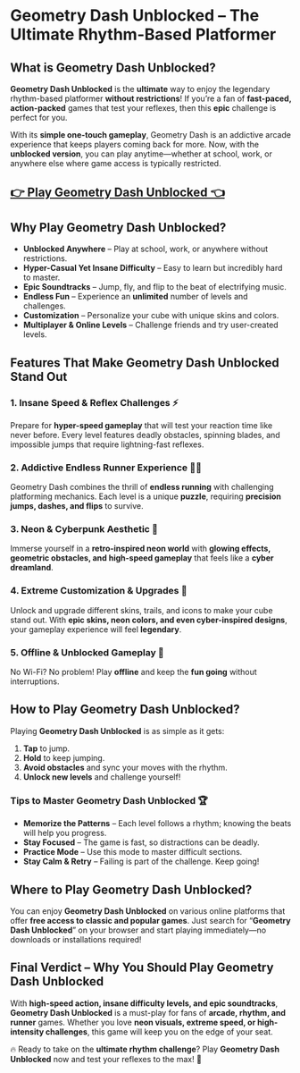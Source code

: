 # Geometry Dash Unblocked – The Ultimate Rhythm-Based Platformer

## What is Geometry Dash Unblocked?

**Geometry Dash Unblocked** is the **ultimate** way to enjoy the legendary rhythm-based platformer **without restrictions**! If you’re a fan of **fast-paced, action-packed** games that test your reflexes, then this **epic** challenge is perfect for you.

With its **simple one-touch gameplay**, Geometry Dash is an addictive arcade experience that keeps players coming back for more. Now, with the **unblocked version**, you can play anytime—whether at school, work, or anywhere else where game access is typically restricted.

## <a href="https://izigames.net/geometry-dash/">👉 Play Geometry Dash Unblocked 👈</a>

## Why Play Geometry Dash Unblocked?

- **Unblocked Anywhere** – Play at school, work, or anywhere without restrictions.
- **Hyper-Casual Yet Insane Difficulty** – Easy to learn but incredibly hard to master.
- **Epic Soundtracks** – Jump, fly, and flip to the beat of electrifying music.
- **Endless Fun** – Experience an **unlimited** number of levels and challenges.
- **Customization** – Personalize your cube with unique skins and colors.
- **Multiplayer & Online Levels** – Challenge friends and try user-created levels.

## Features That Make Geometry Dash Unblocked Stand Out

### **1. Insane Speed & Reflex Challenges** ⚡
Prepare for **hyper-speed gameplay** that will test your reaction time like never before. Every level features deadly obstacles, spinning blades, and impossible jumps that require lightning-fast reflexes.

### **2. Addictive Endless Runner Experience** 🏃‍♂️
Geometry Dash combines the thrill of **endless running** with challenging platforming mechanics. Each level is a unique **puzzle**, requiring **precision jumps, dashes, and flips** to survive.

### **3. Neon & Cyberpunk Aesthetic** 🌌
Immerse yourself in a **retro-inspired neon world** with **glowing effects, geometric obstacles, and high-speed gameplay** that feels like a **cyber dreamland**.

### **4. Extreme Customization & Upgrades** 🎨
Unlock and upgrade different skins, trails, and icons to make your cube stand out. With **epic skins, neon colors, and even cyber-inspired designs**, your gameplay experience will feel **legendary**.

### **5. Offline & Unblocked Gameplay** 🚀
No Wi-Fi? No problem! Play **offline** and keep the **fun going** without interruptions.

## How to Play Geometry Dash Unblocked?

Playing **Geometry Dash Unblocked** is as simple as it gets:
1. **Tap** to jump.
2. **Hold** to keep jumping.
3. **Avoid obstacles** and sync your moves with the rhythm.
4. **Unlock new levels** and challenge yourself!

### **Tips to Master Geometry Dash Unblocked** 🏆
- **Memorize the Patterns** – Each level follows a rhythm; knowing the beats will help you progress.
- **Stay Focused** – The game is fast, so distractions can be deadly.
- **Practice Mode** – Use this mode to master difficult sections.
- **Stay Calm & Retry** – Failing is part of the challenge. Keep going!

## Where to Play Geometry Dash Unblocked?

You can enjoy **Geometry Dash Unblocked** on various online platforms that offer **free access to classic and popular games**. Just search for “**Geometry Dash Unblocked**” on your browser and start playing immediately—no downloads or installations required!

## Final Verdict – Why You Should Play Geometry Dash Unblocked

With **high-speed action, insane difficulty levels, and epic soundtracks**, **Geometry Dash Unblocked** is a must-play for fans of **arcade, rhythm, and runner** games. Whether you love **neon visuals, extreme speed, or high-intensity challenges**, this game will keep you on the edge of your seat.

🔥 Ready to take on the **ultimate rhythm challenge**? Play **Geometry Dash Unblocked** now and test your reflexes to the max! 🚀
